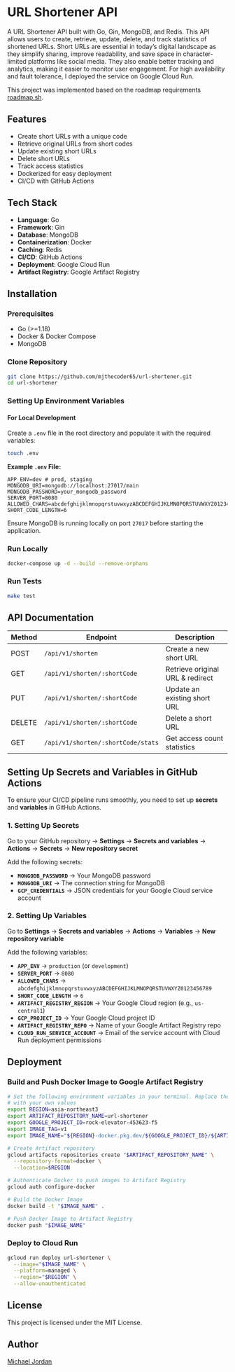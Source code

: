 # URL Shortener API

A URL Shortener API built with Go, Gin, MongoDB, and Redis. This API allows users to create, retrieve, update, delete, and track statistics of shortened URLs. Short URLs are essential in today’s digital landscape as they simplify sharing, improve readability, and save space in character-limited platforms like social media. They also enable better tracking and analytics, making it easier to monitor user engagement. For high availability and fault tolerance, I deployed the service on Google Cloud Run.

This project was implemented based on the roadmap requirements [roadmap.sh](https://roadmap.sh/projects/url-shortening-service).

## Features

- Create short URLs with a unique code
- Retrieve original URLs from short codes
- Update existing short URLs
- Delete short URLs
- Track access statistics
- Dockerized for easy deployment
- CI/CD with GitHub Actions

## Tech Stack

- **Language**: Go
- **Framework**: Gin
- **Database**: MongoDB
- **Containerization**: Docker
- **Caching**: Redis
- **CI/CD**: GitHub Actions
- **Deployment**: Google Cloud Run
- **Artifact Registry**: Google Artifact Registry

## Installation

### Prerequisites

- Go (>=1.18)
- Docker & Docker Compose
- MongoDB

### Clone Repository

```sh
git clone https://github.com/mjthecoder65/url-shortener.git
cd url-shortener
```

### Setting Up Environment Variables

#### **For Local Development**

Create a `.env` file in the root directory and populate it with the required variables:

```sh
touch .env
```

**Example `.env` File:**

```env
APP_ENV=dev # prod, staging
MONGODB_URI=mongodb://localhost:27017/main
MONGODB_PASSWORD=your_mongodb_password
SERVER_PORT=8080
ALLOWED_CHARS=abcdefghijklmnopqrstuvwxyzABCDEFGHIJKLMNOPQRSTUVWXYZ0123456789
SHORT_CODE_LENGTH=6
```

Ensure MongoDB is running locally on port `27017` before starting the application.

### **Run Locally**

```sh
docker-compose up -d --build --remove-orphans
```

### **Run Tests**

```sh
make test
```

## API Documentation

| Method | Endpoint                           | Description                      |
| ------ | ---------------------------------- | -------------------------------- |
| POST   | `/api/v1/shorten`                  | Create a new short URL           |
| GET    | `/api/v1/shorten/:shortCode`       | Retrieve original URL & redirect |
| PUT    | `/api/v1/shorten/:shortCode`       | Update an existing short URL     |
| DELETE | `/api/v1/shorten/:shortCode`       | Delete a short URL               |
| GET    | `/api/v1/shorten/:shortCode/stats` | Get access count statistics      |

## **Setting Up Secrets and Variables in GitHub Actions**

To ensure your CI/CD pipeline runs smoothly, you need to set up **secrets** and **variables** in GitHub Actions.

### **1. Setting Up Secrets**

Go to your GitHub repository → **Settings** → **Secrets and variables** → **Actions** → **Secrets** → **New repository secret**

Add the following secrets:

- **`MONGODB_PASSWORD`** → Your MongoDB password
- **`MONGODB_URI`** → The connection string for MongoDB
- **`GCP_CREDENTIALS`** → JSON credentials for your Google Cloud service account

### **2. Setting Up Variables**

Go to **Settings** → **Secrets and variables** → **Actions** → **Variables** → **New repository variable**

Add the following variables:

- **`APP_ENV`** → `production` (or `development`)
- **`SERVER_PORT`** → `8080`
- **`ALLOWED_CHARS`** → `abcdefghijklmnopqrstuvwxyzABCDEFGHIJKLMNOPQRSTUVWXYZ0123456789`
- **`SHORT_CODE_LENGTH`** → `6`
- **`ARTIFACT_REGISTRY_REGION`** → Your Google Cloud region (e.g., `us-central1`)
- **`GCP_PROJECT_ID`** → Your Google Cloud project ID
- **`ARTIFACT_REGISTRY_REPO`** → Name of your Google Artifact Registry repo
- **`CLOUD_RUN_SERVICE_ACCOUNT`** → Email of the service account with Cloud Run deployment permissions

## Deployment

### Build and Push Docker Image to Google Artifact Registry

```sh
# Set the following environment variables in your terminal. Replace the placeholders
# with your own values
export REGION=asia-northeast3
export ARTIFACT_REPOSITORY_NAME=url-shortener
export GOOGLE_PROJECT_ID=rock-elevator-453623-f5
export IMAGE_TAG=v1
export IMAGE_NAME="${REGION}-docker.pkg.dev/${GOOGLE_PROJECT_ID}/${ARTIFACT_REPOSITORY_NAME}/url-shortener:$IMAGE_TAG"

# Create Artifact repository
gcloud artifacts repositories create "$ARTIFACT_REPOSITORY_NAME" \
  --repository-format=docker \
  --location=$REGION

# Authenticate Docker to push images to Artifact Registry
gcloud auth configure-docker

# Build the Docker Image
docker build -t "$IMAGE_NAME" .

# Push Docker Image to Artifact Registry
docker push "$IMAGE_NAME"
```

### Deploy to Cloud Run

```sh
gcloud run deploy url-shortener \
  --image="$IMAGE_NAME" \
  --platform=managed \
  --region="$REGION" \
  --allow-unauthenticated
```

## License

This project is licensed under the MIT License.

## Author

[Michael Jordan](https://github.com/mjthecoder65)
